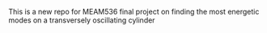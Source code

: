 This is a new repo for MEAM536 final project on finding the most energetic modes on a transversely oscillating cylinder
